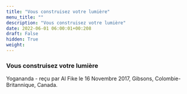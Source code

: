 ```yaml
---
title: "Vous construisez votre lumière"
menu_title: ""
description: "Vous construisez votre lumière"
date: 2022-06-01 06:00:01+00:208
draft: False
hidden: True
weight:
---
```

### Vous construisez votre lumière

Yogananda - reçu par Al Fike le 16 Novembre 2017, Gibsons, Colombie-Britannique, Canada.




